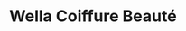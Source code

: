---
title: "Wella Coiffure Beauté"
url: /saint-ouen-sur-seine/wella-coiffure-beaute/
shop: Friseur
---